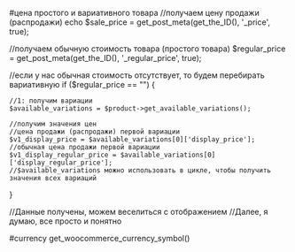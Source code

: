 #цена простого и вариативного товара
//получаем цену продажи (распродажи)
echo $sale_price = get_post_meta(get_the_ID(), '_price', true);

//получаем обычную стоимость товара (простого товара)
$regular_price = get_post_meta(get_the_ID(), '_regular_price', true);

//если у нас обычная стоимость отсутствует, то будем перебирать вариативную
if ($regular_price == "") {

    //1: получим вариации
	$available_variations = $product->get_available_variations();

    //получим значения цен
    //цена продажи (распродажи) первой вариации
	$v1_display_price = $available_variations[0]['display_price'];
    //обычная цена продажи первой вариации
	$v1_display_regular_price = $available_variations[0]['display_regular_price'];
    //$available_variations можно использовать в цикле, чтобы получить значения всех вариаций
}

//Данные получены, можем веселиться с отображением
//Далее, я думаю, все просто и понятно

#currency
get_woocommerce_currency_symbol()
